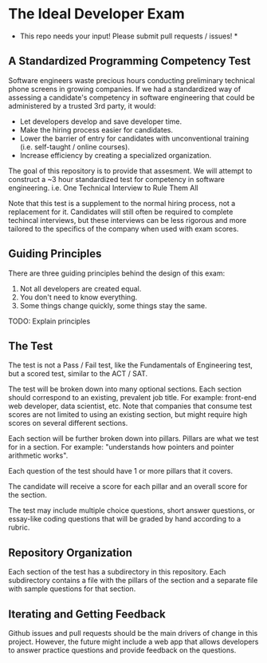# The Ideal Developer Exam

* This repo needs your input! Please submit pull requests / issues! *

## A Standardized Programming Competency Test

Software engineers waste precious hours conducting preliminary technical phone screens in growing companies. If we had a standardized way of assessing a candidate's competency in software engineering that could be administered by a trusted 3rd party, it would:

  - Let developers develop and save developer time.
  - Make the hiring process easier for candidates.
  - Lower the barrier of entry for candidates with unconventional training (i.e. self-taught / online courses).
  - Increase efficiency by creating a specialized organization.

The goal of this repository is to provide that assesment. We will attempt to construct a ~3 hour standardized test for competency in software engineering. i.e. One Technical Interview to Rule Them All

Note that this test is a supplement to the normal hiring process, not a replacement for it. Candidates will still often be required to complete techincal interviews, but these interviews can be less rigorous and more tailored to the specifics of the company when used with exam scores.

## Guiding Principles

There are three guiding principles behind the design of this exam:

  1. Not all developers are created equal.
  2. You don't need to know everything.
  3. Some things change quickly, some things stay the same.

TODO: Explain principles

## The Test

The test is not a Pass / Fail test, like the Fundamentals of Engineering test, but a scored test, similar to the ACT / SAT.

The test will be broken down into many optional sections. Each section should correspond to an existing, prevalent job title. For example: front-end web developer, data scientist, etc. Note that companies that consume test scores are not limited to using an existing section, but might require high scores on several different sections.

Each section will be further broken down into pillars. Pillars are what we test for in a section. For example: "understands how pointers and pointer arithmetic works".

Each question of the test should have 1 or more pillars that it covers.

The candidate will receive a score for each pillar and an overall score for the section.

The test may include multiple choice questions, short answer questions, or essay-like coding questions that will be graded by hand according to a rubric.

## Repository Organization

Each section of the test has a subdirectory in this repository. Each subdirectory contains a file with the pillars of the section and a separate file with sample questions for that section.

## Iterating and Getting Feedback

Github issues and pull requests should be the main drivers of change in this project. However, the future might include a web app that allows developers to answer practice questions and provide feedback on the questions.
